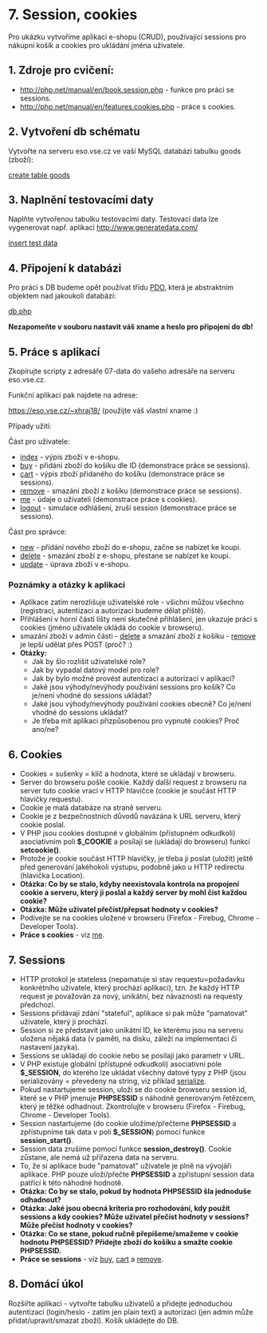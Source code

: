 # 7. Session, cookies

Pro ukázku vytvoříme aplikaci e-shopu (CRUD), používající sessions pro nákupní košík a cookies pro ukládání jména uživatele.

## 1. Zdroje pro cvičení:

* http://php.net/manual/en/book.session.php - funkce pro práci se sessions.
* http://php.net/manual/en/features.cookies.php - práce s cookies.

## 2. Vytvoření db schématu

Vytvořte na serveru eso.vse.cz ve vaší MySQL databázi tabulku goods (zboží):

[create table goods](./07-schema.sql)

## 3. Naplnění testovacími daty

Naplňte vytvořenou tabulku testovacími daty. Testovací data lze vygenerovat např. aplikací http://www.generatedata.com/

[insert test data](./07-data.sql)

## 4. Připojení k databázi

Pro práci s DB budeme opět používat třídu [PDO](http://php.net/manual/en/class.pdo.php), která je abstraktním objektem nad jakoukoli databází:

[db.php](./07-app/db.php)

**Nezapomeňte v souboru nastavit váš xname a heslo pro připojení do db!**

## 5. Práce s aplikací

Zkopírujte scripty z adresáře 07-data do vašeho adresáře na serveru eso.vse.cz.

Funkční aplikaci pak najdete na adrese:

https://eso.vse.cz/~xhraj18/ (použijte váš vlastní xname :)

Případy užití:

Část pro uživatele:

* [index](./07-app/index.php) - výpis zboží v e-shopu.
* [buy](./07-app/buy.php) - přidání zboží do košíku dle ID (demonstrace práce se sessions).
* [cart](./07-app/cart.php) - výpis zboží přidaného do košíku (demonstrace práce se sessions).
* [remove](./07-app/remove.php) - smazání zboží z košíku (demonstrace práce se sessions).
* [me](./07-app/me.php) - údaje o uživateli (demonstrace práce s cookies).
* [logout](./07-app/logout.php) - simulace odhlášení, zruší session (demonstrace práce se sessions).

Část pro správce:

* [new](./07-app/new.php) - přidání nového zboží do e-shopu, začne se nabízet ke koupi.
* [delete](./07-app/delete.php) - smazání zboží z e-shopu, přestane se nabízet ke koupi.
* [update](./07-app/update.php) - úprava zboží v e-shopu.


### Poznámky a otázky k aplikaci

* Aplikace zatím nerozlišuje uživatelské role - všichni můžou všechno (registraci, autentizaci a autorizaci budeme dělat příště).
* Přihlášení v horní části lišty není skutečné přihlášení, jen ukazuje práci s cookies (jméno uživatele ukládá do cookie v browseru).
* smazání zboží v admin části - [delete](./07-app/delete.php) a smazání zboží z košíku - [remove](./07-app/remove.php) je lepší udělat přes POST (proč? :)
* **Otázky:**
  * Jak by šlo rozlišit uživatelské role?
  * Jak by vypadal datový model pro role?
  * Jak by bylo možné provést autentizaci a autorizaci v aplikaci?
  * Jaké jsou výhody/nevýhody používání sessions pro košík? Co je/není vhodné do sessions ukládat?
  * Jaké jsou výhody/nevýhody používání cookies obecně? Co je/není vhodné do sessions ukládat?
  * Je třeba mít aplikaci přizpůsobenou pro vypnuté cookies? Proč ano/ne?


## 6. Cookies

* Cookies = sušenky = klíč a hodnota, které se ukládají v browseru.
* Server do browseru pošle cookie. Každý další request z browseru na server tuto cookie vrací v HTTP hlavičce (cookie je součást HTTP hlavičky requestu).
* Cookie je malá databáze na straně serveru.
* Cookie je z bezpečnostních důvodů navázána k URL serveru, který cookie poslal.
* V PHP jsou cookies dostupné v globálním (přístupném odkudkoli) asociativním poli **$_COOKIE** a posílají se (ukládají do browseru) funkcí **setcookie()**.
* Protože je cookie součást HTTP hlavičky, je třeba ji poslat (uložit) ještě před generování jakéhokoli výstupu, podobně jako u HTTP redirectu (hlavička Location).
* **Otázka: Co by se stalo, kdyby neexistovala kontrola na propojení cookie a serveru, který ji poslal a každý server by mohl číst každou cookie?**
* **Otázka: Může uživatel přečíst/přepsat hodnoty v cookies?**
* Podívejte se na cookies uložené v browseru (Firefox - Firebug, Chrome - Developer Tools).
* **Práce s cookies** - viz [me](./07-app/me.php).

## 7. Sessions

* HTTP protokol je stateless (nepamatuje si stav requestu=požadavku konkrétního uživatele, který prochází aplikaci), tzn. že každý HTTP request je považován za nový, unikátní, bez návaznosti na requesty předchozí.
* Sessions přidávají zdání "stateful", aplikace si pak může "pamatovat" uživatele, který ji prochází.
* Session si ze představit jako unikátní ID, ke kterému jsou na serveru uložena nějaká data (v paměti, na disku, záleží na implementaci či nastavení jazyka).
* Sessions se ukládají do cookie nebo se posílají jako parametr v URL.
* V PHP existuje globální (přístupné odkudkoli) asociativní pole **$_SESSION**, do kterého lze ukládat všechny datové typy z PHP (jsou serializovány = převedeny na string, viz příklad [serialize](./07-app/serialize.php).
* Pokud nastartujeme session, uloží se do cookie browseru session id, které se v PHP jmenuje **PHPSESSID** s náhodně generovaným řetězcem, který je těžké odhadnout. Zkontrolujte v browseru (Firefox - Firebug, Chrome - Developer Tools).
* Session nastartujeme (do cookie uložíme/přečteme **PHPSESSID** a zpřístupníme tak data v poli **$\_SESSION**) pomocí funkce **session_start()**.
* Session data zrušíme pomocí funkce **session_destroy()**. Cookie zůstane, ale nemá už přiřazena data na serveru.
* To, že si aplikace bude "pamatovat" uživatele je plně na vývojáři aplikace. PHP pouze uloží/přečte **PHPSESSID** a zpřístupní session data patřící k této náhodné hodnotě.
* **Otázka: Co by se stalo, pokud by hodnota PHPSESSID šla jednoduše odhadnout?**
* **Otázka: Jaké jsou obecná kriteria pro rozhodování, kdy použít sessions a kdy cookies? Může uživatel přečíst hodnoty v sessions? Může přečíst hodnoty v cookies?**
* **Otázka: Co se stane, pokud ručně přepíšeme/smažeme v cookie hodnotu PHPSESSID? Přidejte zboží do košíku a smažte cookie PHPSESSID.**
* **Práce se sessions** - viz [buy](./07-app/buy.php), [cart](./07-app/cart.php) a [remove](./07-app/remove.php).

## 8. Domácí úkol

Rozšiřte aplikaci - vytvořte tabulku uživatelů a přidejte jednoduchou autentizaci (login/heslo - zatím jen plain text) a autorizaci (jen admin může přidat/upravit/smazat zboží). Košík ukládejte do DB.


